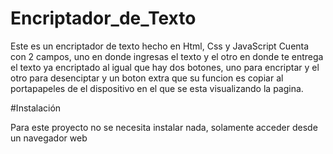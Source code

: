 # Encriptador_de_Texto

Este es un encriptador de texto hecho en Html, Css y JavaScript
Cuenta con 2 campos, uno en donde ingresas el texto y el otro en donde te entrega el texto ya encriptado al igual que hay dos botones, uno para encriptar y el otro para desenciptar y un boton extra que su funcion es copiar al portapapeles de el dispositivo en el que se esta visualizando la pagina.

#Instalación

Para este proyecto no se necesita instalar nada, solamente acceder desde un navegador web
